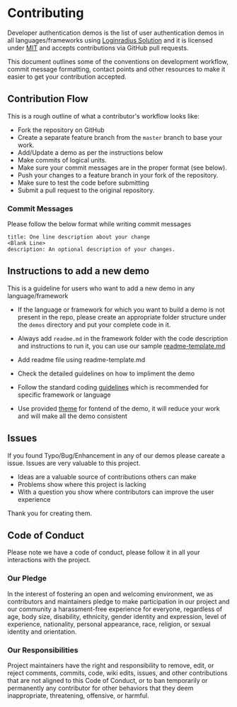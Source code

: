 # Contributing

Developer authentication demos is the list of user authentication demos in all languages/frameworks using [Loginradius Solution](https://www.loginradius.com/pricing/) and it is licensed under [MIT](LICENSE) and accepts contributions via GitHub pull requests. 

This document outlines some of the conventions on development workflow, commit message formatting, contact points and other resources to make it easier to get your contribution accepted.

## Contribution Flow

This is a rough outline of what a contributor's workflow looks like:

- Fork the repository on GitHub
- Create a separate feature branch from the `master` branch to base your work.
- Add/Update a demo as per the instructions below
- Make commits of logical units.
- Make sure your commit messages are in the proper format (see below).
- Push your changes to a feature branch in your fork of the repository.
- Make sure to test the code before submitting
- Submit a pull request to the original repository.

### Commit Messages

Please follow the below format while writing commit messages

```
title: One line description about your change
<Blank Line>
description: An optional description of your changes.
```


## Instructions to add a new demo

This is a guideline for users who want to add a new demo in any language/framework

- If the language or framework for which you want to build a demo is not present in the repo, please create an appropriate folder structure under the `demos` directory and put your complete code in it.

- Always add `readme.md` in the framework folder with the code description and instructions to run it, you can use our sample [readme-template.md](readme-template.md)

- Add readme file using readme-template.md

- Check the detailed guidelines on how to impliment the demo

- Follow the standard coding [guidelines](guidelines) which is recommended for specific framework or language 

- Use provided [theme](theme) for fontend of the demo, it will reduce your work and will make all the demo consistent


## Issues

If you found Typo/Bug/Enhancement in any of our demos please careate a issue. Issues are very valuable to this project.

 - Ideas are a valuable source of contributions others can make
 - Problems show where this project is lacking
 - With a question you show where contributors can improve the user experience

Thank you for creating them.

## Code of Conduct

Please note we have a code of conduct, please follow it in all your interactions with the project.

### Our Pledge

In the interest of fostering an open and welcoming environment, we as
contributors and maintainers pledge to make participation in our project and
our community a harassment-free experience for everyone, regardless of age, body
size, disability, ethnicity, gender identity and expression, level of experience,
nationality, personal appearance, race, religion, or sexual identity and
orientation.

### Our Responsibilities

Project maintainers have the right and responsibility to remove, edit, or
reject comments, commits, code, wiki edits, issues, and other contributions
that are not aligned to this Code of Conduct, or to ban temporarily or
permanently any contributor for other behaviors that they deem inappropriate, threatening, offensive, or harmful.

